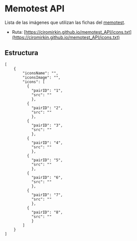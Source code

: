 # Memotest API

Lista de las imágenes que utilizan las fichas del [memotest](https://cm-memotest.netlify.app/).

* Ruta: [https://ciromirkin.github.io/memotest_API/icons.txt](https://ciromirkin.github.io/memotest_API/icons.txt)

## Estructura

```
[
	{
		"iconsName": "",
		"iconsImage": "",
		"icons": [
		  {
			"pairID": "1",
			"src": ""
			},
		  {
			"pairID": "2",
			"src": ""
			},
		  {
			"pairID": "3",
			"src": ""
			},
		  {
			"pairID": "4",
			"src": ""
			},
		  {
			"pairID": "5",
			"src": ""
			},
		  {
			"pairID": "6",
			"src": ""
			},
		  {
			"pairID": "7",
			"src": ""
			},
		  {
			"pairID": "8",
			"src": ""
			}
		]
	}
]
```